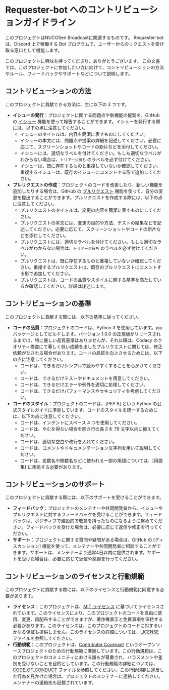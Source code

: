 # Requester-bot へのコントリビューションガイドライン

このプロジェクトはNUCOSen Broadcastに関連するものです。
Requester-bot は、Discord 上で稼働する Bot プログラムで、ユーザーからのリクエストを受け取る窓口として機能します。

このプロジェクトに興味を持ってくださり、ありがとうございます。
この文書では、このプロジェクトに参加したい方に向けて、コントリビューションの方法やルール、フィードバックやサポートなどについて説明します。

## コントリビューションの方法

このプロジェクトに貢献できる方法は、主に以下の 2 つです。

- **イシューの発行**：プロジェクトに関する問題点や新機能の提案を、GitHub の [イシュー](https://github.com/nucosen/requester-bot/issues) 機能を使って報告することができます。イシューを発行する際には、以下の点に注意してください。
    - イシューのタイトルは、内容を簡潔に表すものにしてください。
    - イシューの本文には、問題点や提案の詳細を記述してください。必要に応じて、スクリーンショットやコードの断片などを添付してください。
    - イシューには、適切なラベルを付けてください。もしも適切なラベルがわからない場合は、`トリアージ待ち` のラベルを必ず付けてください。
    - イシューは、既に存在するものと重複していないか確認してください。重複するイシューは、既存のイシューにコメントする形で追加してください。
- **プルリクエストの作成**：プロジェクトのコードを改善したり、新しい機能を追加したりする場合は、GitHub の [プルリクエスト](https://github.com/nucosen/requester-bot/pulls) 機能を使って、自分の変更を提出することができます。プルリクエストを作成する際には、以下の点に注意してください。
    - プルリクエストのタイトルは、変更の内容を簡潔に表すものにしてください。
    - プルリクエストの本文には、変更の目的や方法、テストの結果などを記述してください。必要に応じて、スクリーンショットやコードの断片などを添付してください。
    - プルリクエストには、適切なラベルを付けてください。もしも適切なラベルがわからない場合は、`トリアージ待ち` のラベルを必ず付けてください。
    - プルリクエストは、既に存在するものと重複していないか確認してください。重複するプルリクエストは、既存のプルリクエストにコメントする形で追加してください。
    - プルリクエストは、コードの品質やスタイルに関する基準を満たしているか確認してください。詳細は後述します。

## コントリビューションの基準

このプロジェクトに貢献する際には、以下の基準に従ってください。

- **コードの品質**：プロジェクトのコードは、Python 3 を使用しています。pip パッケージとしてビルドします。バージョン 1.0.0 の正規版がリリースされるまでは、特に厳しい品質基準はありませんが、それ以降は、Codacy のクオリティ検査にて著しく低い成績を出したプルリクエストに関しては、修正依頼がなされる場合があります。コードの品質を向上させるためには、以下の点に注意してください。
    - コードは、できるだけシンプルで読みやすくすることを心がけてください。
    - コードは、できるだけテストやドキュメントを用意してください。
    - コードは、できるだけエラーや例外を適切に処理してください。
    - コードは、できるだけパフォーマンスやセキュリティを考慮してください。
- **コードのスタイル**：プロジェクトのコードは、[PEP 8] という Python の公式スタイルガイドに準拠しています。コードのスタイルを統一するためには、以下の点に注意してください。
    - コードは、インデントにスペース 4 つを使用してください。
    - コードは、やむを得ない場合を除き行の長さを 79 文字以内に抑えてください。
    - コードは、適切な空白や改行を入れてください。
    - コードは、コメントやドキュメンテーション文字列を用いて説明してください。
    - コードは、変数名や関数名などに使われる一部の用語については、[用語集] に準拠する必要があります。

## コントリビューションのサポート

このプロジェクトに貢献する際には、以下のサポートを受けることができます。

- **フィードバック**：プロジェクトのメンテナーや共同開発者から、イシューやプルリクエストに対するフィードバックを受けることができます。フィードバックは、ポジティブで建設的で敬意を持ったものになるように努めてください。フィードバックを受けた場合は、必要に応じて返信や修正を行ってください。
- **サポート**：プロジェクトに関する質問や疑問がある場合は、GitHub の [ディスカッション] 機能を使って、メンテナーや共同開発者に相談することができます。サポートは、メンテナーより通常4日以内に提供されます。サポートを受けた場合は、必要に応じて返信や感謝を行ってください。

## コントリビューションのライセンスと行動規範

このプロジェクトに貢献する際には、以下のライセンスと行動規範に同意する必要があります。

- **ライセンス**：このプロジェクトは、[MIT ライセンス](https://github.com/nucosen/requester-bot/blob/main/LICENSE) に基づいてライセンスされています。このライセンスにより、このプロジェクトのコードを自由に使用、変更、再配布することができますが、著作権表示と免責事項を保持する必要があります。このライセンスは、このプロジェクトのコードに対するいかなる保証も提供しません。このライセンスの詳細については、[LICENSE](https://github.com/nucosen/requester-bot/blob/main/LICENSE) ファイルを参照してください。
- **行動規範**：このプロジェクトは、[Contributor Covenant](https://github.com/nucosen/requester-bot/blob/main/CODE_OF_CONDUCT.md) というオープンソースプロジェクトのための行動規範に準拠しています。この行動規範は、このプロジェクトのコミュニティにおける誰もが尊重され、ハラスメントや差別を受けないことを目的としています。この行動規範の詳細については、[CODE_OF_CONDUCT](https://github.com/nucosen/requester-bot/blob/main/CODE_OF_CONDUCT.md) ファイルを参照してください。この行動規範に違反した行為を見かけた場合は、プロジェクトのメンテナーに連絡してください。メンテナーの連絡先も記載されています。
